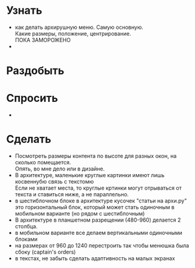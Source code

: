 # Узнать
- как делать архирушную меню. Самую основную. \
Какие размеры, положение, центрирование.\
ПОКА ЗАМОРОЖЕНО
- 


# Раздобыть

# Спросить
- 

# Сделать
- Посмотреть размеры контента по высоте для разных окон, на сколько помещается.\
Опять, во мне дело или в дизайне.
- В архитектуре, маленькие круглые картинки имеют лишь косвеннубю связь с текстомю\
Если не хватает места, то круглые кртинки могут отрываться от текста и ставиться ниже, а не параллельно.
- в шестиблочном блоке в архитектуре кусочек "статьи на архи.ру" это горизонтальный блок, который может стать одиночным в мобильном варианте (но рядом с шестиблочным)
- В архитектуре в планшетном разрещении (480-960) делается 2 столбца.
- в мобильном варианте все делаем вертикальными одиночными блоками
- на размерах от 960 до 1240 перестроить так чтобы менюшка была сбоку (captain's orders)
- в текстах, не забыть сделать адаптивность на малых экранах